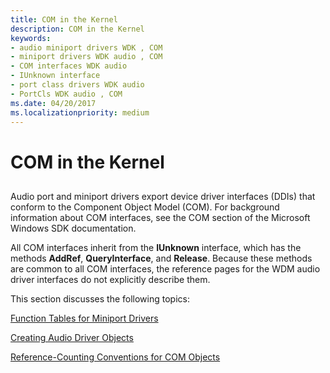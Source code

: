 ```yaml
---
title: COM in the Kernel
description: COM in the Kernel
keywords:
- audio miniport drivers WDK , COM
- miniport drivers WDK audio , COM
- COM interfaces WDK audio
- IUnknown interface
- port class drivers WDK audio
- PortCls WDK audio , COM
ms.date: 04/20/2017
ms.localizationpriority: medium
---
```


# COM in the Kernel


## <span id="com_in_the_kernel"></span><span id="COM_IN_THE_KERNEL"></span>


Audio port and miniport drivers export device driver interfaces (DDIs) that conform to the Component Object Model (COM). For background information about COM interfaces, see the COM section of the Microsoft Windows SDK documentation.

All COM interfaces inherit from the **IUnknown** interface, which has the methods **AddRef**, **QueryInterface**, and **Release**. Because these methods are common to all COM interfaces, the reference pages for the WDM audio driver interfaces do not explicitly describe them.

This section discusses the following topics:

[Function Tables for Miniport Drivers](function-tables-for-miniport-drivers.md)

[Creating Audio Driver Objects](creating-audio-driver-objects.md)

[Reference-Counting Conventions for COM Objects](reference-counting-conventions-for-com-objects.md)

 

 




